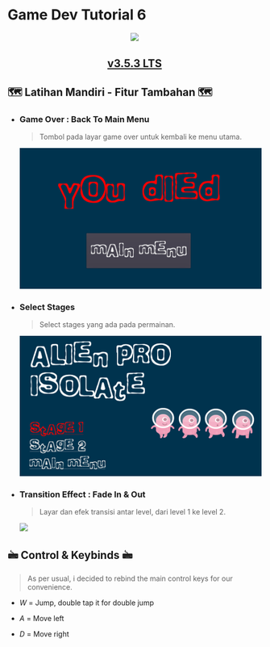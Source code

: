 # Game Dev Tutorial 6

<p align='Center'>
    <a href="https://github.com/sponsors/alexandresanlim">
        <img src="https://img.shields.io/badge/Godot-478CBF?style=for-the-badge&logo=GodotEngine&logoColor=white"/>
            <center>
                <h2>v3.5.3 LTS</h2>
            </center>  
    </a>
</p>

## 🗺️ Latihan Mandiri - Fitur Tambahan 🗺️

- ### Game Over : Back To Main Menu

    > Tombol pada layar game over untuk kembali ke menu utama.

    ![](feature1.png)

- ### Select Stages

    > Select stages yang ada pada permainan.

    ![](feature2.png)

- ### Transition Effect : Fade In & Out

    > Layar dan efek transisi antar level, dari level 1 ke level 2.

    ![](fadeinout.gif)

##
## 🖮 Control & Keybinds 🖮

> As per usual, i decided to rebind the main control keys for our convenience.

- *W* = Jump, double tap it for double jump

- *A* = Move left

- *D* = Move right